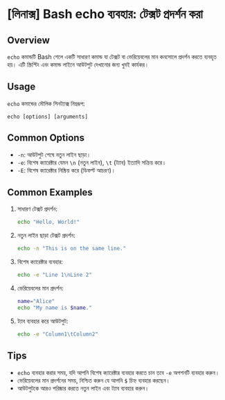 # [লিনাক্স] Bash echo ব্যবহার: টেক্সট প্রদর্শন করা

## Overview
`echo` কমান্ডটি Bash শেলে একটি সাধারণ কমান্ড যা টেক্সট বা ভেরিয়েবলের মান কনসোলে প্রদর্শন করতে ব্যবহৃত হয়। এটি স্ক্রিপ্টিং এবং কমান্ড লাইনে আউটপুট দেখানোর জন্য খুবই কার্যকর।

## Usage
`echo` কমান্ডের মৌলিক সিনট্যাক্স নিম্নরূপ:

```
echo [options] [arguments]
```

## Common Options
- `-n`: আউটপুট শেষে নতুন লাইন ছাড়া।
- `-e`: বিশেষ ক্যারেক্টার যেমন `\n` (নতুন লাইন), `\t` (ট্যাব) ইত্যাদি সক্রিয় করে।
- `-E`: বিশেষ ক্যারেক্টার নিষ্ক্রিয় করে (ডিফল্ট আচরণ)।

## Common Examples
1. সাধারণ টেক্সট প্রদর্শন:
   ```bash
   echo "Hello, World!"
   ```

2. নতুন লাইন ছাড়া টেক্সট প্রদর্শন:
   ```bash
   echo -n "This is on the same line."
   ```

3. বিশেষ ক্যারেক্টার ব্যবহার:
   ```bash
   echo -e "Line 1\nLine 2"
   ```

4. ভেরিয়েবলের মান প্রদর্শন:
   ```bash
   name="Alice"
   echo "My name is $name."
   ```

5. ট্যাব ব্যবহার করে আউটপুট:
   ```bash
   echo -e "Column1\tColumn2"
   ```

## Tips
- `echo` ব্যবহার করার সময়, যদি আপনি বিশেষ ক্যারেক্টার ব্যবহার করতে চান তবে `-e` অপশনটি ব্যবহার করুন।
- ভেরিয়েবলের মান প্রদর্শনের সময়, নিশ্চিত করুন যে আপনি `$` চিহ্ন ব্যবহার করছেন।
- আউটপুটকে আরও পরিষ্কার করতে নতুন লাইন এবং ট্যাব ব্যবহার করুন।